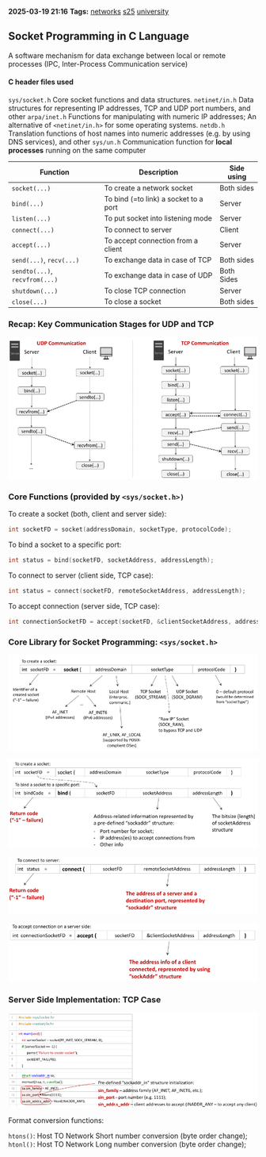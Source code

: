 **2025-03-19 21:16**
**Tags:** [networks](../2%20-%20tags/networks.md) [s25](../3%20-%20indexes/s25.md) [university](../3%20-%20indexes/university.md)

## Socket Programming in C Language

 A software mechanism for data exchange between local or remote processes (IPC, Inter-Process Communication service)

#### C header files used

`sys/socket.h` Core socket functions and data structures.
`netinet/in.h` Data structures for representing IP addresses, TCP and UDP port numbers, and other
`arpa/inet.h` Functions for manipulating with numeric IP addresses; An alternative of `<netinet/in.h>` for some operating systems.
`netdb.h` Translation functions of host names into numeric addresses (e.g. by using DNS services), and other
`sys/un.h` Communication function for **local processes** running on the same computer

| Function                       | Description                           | Side using |
| ------------------------------ | ------------------------------------- | ---------- |
| `socket(...)`                  | To create a network socket            | Both sides |
| `bind(...)`                    | To bind (=to link) a socket to a port | Server     |
| `listen(...)`                  | To put socket into listening mode     | Server     |
| `connect(...)`                 | To connect to server                  | Client     |
| `accept(...)`                  | To accept connection from a client    | Server     |
| `send(...)`,  `recv(...)`      | To exchange data in case of TCP       | Both sides |
| `sendto(...)`, `recvfrom(...)` | To exchange data in case of UDP       | Both Sides |
| `shutdown(...)`                | To close TCP connection               | Server     |
| `close(...)`                   | To close a socket                     | Both sides |

### Recap: Key Communication Stages for UDP and TCP 

![](../attachments/Pasted%20image%2020250319214038.png)


### Core Functions (provided by `<sys/socket.h>)`

To create a socket (both, client and server side):

```c
int socketFD = socket(addressDomain, socketType, protocolCode);
```

To bind a socket to a specific port:

```c
int status = bind(socketFD, socketAddress, addressLength);
```

To connect to server (client side, TCP case):

```c
int status = connect(socketFD, remoteSocketAddress, addressLength);
```

To accept connection (server side, TCP case):

```c
int connectionSocketFD = accept(socketFD, &clientSocketAddress, addressLength);
```

### Core Library for Socket Programming: `<sys/socket.h>`

![](../attachments/Pasted%20image%2020250319214624.png)

![](../attachments/Pasted%20image%2020250319214656.png)

![](../attachments/Pasted%20image%2020250319214717.png)

![](../attachments/Pasted%20image%2020250319214833.png)

### Server Side Implementation: TCP Case 

![](../attachments/Pasted%20image%2020250319215511.png)

Format conversion functions:

`htons()`: Host TO Network Short number conversion (byte order change);
`htonl()`: Host TO Network Long number conversion (byte order change);

